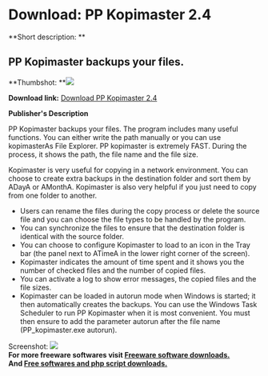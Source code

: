 # Download: PP Kopimaster 2.4

**Short description: **

## PP Kopimaster backups your files.

  
**Thumbshot: **![](http://www.freewarefiles.com/screenshot/ppkopimaster_md.gif)   
  
**Download link:** [Download PP Kopimaster 2.4](http://freesoftwares.boysofts.com/PP-Kopimaster_program_19359.html)  
  

**Publisher's Description**  
  

PP Kopimaster backups your files. The program includes many useful functions.
You can either write the path manually or you can use kopimasterAs File
Explorer. PP kopimaster is extremely FAST. During the process, it shows the
path, the file name and the file size.

Kopimaster is very useful for copying in a network environment. You can choose
to create extra backups in the destination folder and sort them by ADayA or
AMonthA. Kopimaster is also very helpful if you just need to copy from one
folder to another.

  * Users can rename the files during the copy process or delete the source file and you can choose the file types to be handled by the program. 
  * You can synchronize the files to ensure that the destination folder is identical with the source folder. 
  * You can choose to configure Kopimaster to load to an icon in the Tray bar (the panel next to ATimeA in the lower right corner of the screen). 
  * Kopimaster indicates the amount of time spent and it shows you the number of checked files and the number of copied files. 
  * You can activate a log to show error messages, the copied files and the file sizes. 
  * Kopimaster can be loaded in autorun mode when Windows is started; it then automatically creates the backups. 
You can use the Windows Task Scheduler to run PP Kopimaster when it is most
convenient. You must then ensure to add the parameter autorun after the file
name (PP_kopimaster.exe autorun).

  
  
Screenshot: ![](http://www.freewarefiles.com/screenshot/ppkopimaster.gif)  
**For more freeware softwares visit [Freeware software downloads.](http://freesoftwares.boysofts.com/)**   
**And [Free softwares and php script downloads.](http://www.boysofts.com/)**

